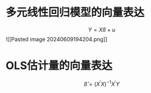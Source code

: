 # 多元线性回归模型的向量表达
$$
Y=Xß+u
$$
![[Pasted image 20240609194204.png]]

# OLS估计量的向量表达

$$
\hat{ß}=(X^{'}X)^{-1}X^{'}Y
$$
